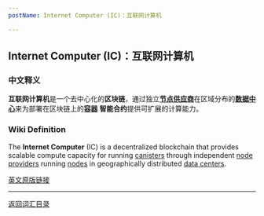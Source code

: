 ```yaml
---
postName: Internet Computer (IC)：互联网计算机

---
```

## Internet Computer (IC)：互联网计算机
### 中文释义
**互联网计算机**是一个去中心化的**区块链**，通过独立[**节点供应商**](../N/nodeprovider)在区域分布的[**数据中心**](../D/datacenter)来为部署在区块链上的[**容器**](../C/canisters) **智能合约**提供可扩展的计算能力。
### Wiki Definition
The **Internet Computer** (IC) is a decentralized blockchain that provides scalable compute capacity for running [canisters](../C/canisters) through independent [node providers](../N/nodeprovider) running [nodes](../N/node) in geographically distributed [data centers](../D/datacenter).

[英文原版链接](https://wiki.internetcomputer.org/wiki/Glossary#Internet_Computer_.28IC.29)

---
[返回词汇目录](../glossary)